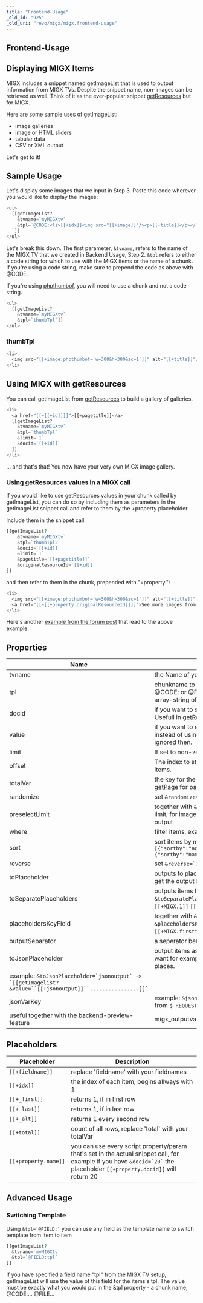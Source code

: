 ```yaml
---
title: "Frontend-Usage"
_old_id: "925"
_old_uri: "revo/migx/migx.frontend-usage"
---
```


## Frontend-Usage

## Displaying MIGX Items

MIGX includes a snippet named getImageList that is used to output information from MIGX TVs. Despite the snippet name, non-images can be retrieved as well. Think of it as the ever-popular snippet [getResources](extras/getresources "getResources") but for MIGX.

Here are some sample uses of getImageList:

- image galleries
- image or HTML sliders
- tabular data
- CSV or XML output

Let's get to it!

## Sample Usage

Let's display some images that we input in Step 3. Paste this code wherever you would like to display the images:

``` php
<ul>
  [[getImageList?
    &tvname=`myMIGXtv`
    &tpl=`@CODE:<li>[[+idx]]<img src="[[+image]]"/><p>[[+title]]</p></li>
  `]]
</ul>
```

Let's break this down. The first parameter, `&tvname`, refers to the name of the MIGX TV that we created in Backend Usage, Step 2. `&tpl` refers to either a code string for which to use with the MIGX items or the name of a chunk. If you're using a code string, make sure to prepend the code as above with @CODE.

If you're using [phpthumbof](extras/phpthumbof "phpThumbOf"), you will need to use a chunk and not a code string.

``` php
<ul>
  [[getImageList?
    &tvname=`myMIGXtv`
    &tpl=`thumbTpl`]]
</ul>
```

### thumbTpl

``` php
<li>
  <img src="[[+image:phpthumbof=`w=300&h=300&zc=1`]]" alt="[[+title]]"/>
</li>

```

## Using MIGX with getResources

You can call getImageList from [getResources](extras/getresources "getResources") to build a gallery of galleries.

``` php
<li>
  <a href="[[~[[+id]]]]">[[+pagetitle]]</a>  
  [[getImageList?
    &tvname=`myMIGXtv`
    &tpl=`thumbTpl`
    &limit=`1`
    &docid=`[[+id]]`
  ]]
</li>
```

… and that's that! You now have your very own MIGX image gallery.

### Using getResources values in a MIGX call

If you would like to use getResources values in your chunk called by getImageList, you can do so by including them as parameters in the getImageList snippet call and refer to them by the +property placeholder.

Include them in the snippet call:

``` php
[[getImageList?
    &tvname=`myMIGXtv`
    &tpl=`thumbTpl2`
    &docid=`[[+id]]`
    &limit=`1`
    &pagetitle=`[[+pagetitle]]`
    &originalResourceId=`[[+id]]`
]]

```

and then refer to them in the chunk, prepended with "+property.":

``` php
<li>
  <img src="[[+image:phpthumbof=`w=300&h=300&zc=1`]]" alt="[[+title]]" />
  <a href="[[~[[+property.originalResourceId]]]]">See more images from [[+property.pagetitle]]</a>
</li>
```

Here's another [example from the forum post](http://forums.modx.com/thread/78950/odd-issue-with-migx#dis-post-435072) that lead to the above example.

## Properties

| Name                                                                                                       | Description                                                                                                                                           | Default   |
| ---------------------------------------------------------------------------------------------------------- | ----------------------------------------------------------------------------------------------------------------------------------------------------- | --------- |
| tvname                                                                                                     | the Name of your MIGX-TV                                                                                                                              |           |
| tpl                                                                                                        | chunkname to render each record. You can also use @CODE: or @FILE: if empty, getImageList will output an array-string of the records                  |           |
| docid                                                                                                      | if you want to show MIGX-records from other resources. Usefull in [getResources](extras/getresources "getResources")-tpls with ``` &docid=`[[+id]]` ```     | `[[*id]]` |
| value                                                                                                      | if you want to send your own JSON-string to getImageList instead of using the TV-output. tvname and docid are ignored then.                           |           |
| limit                                                                                                      | If set to non-zero, will only show X number of items.                                                                                                 | 0         |
| offset                                                                                                     | The index to start grabbing from when limiting the number of items.                                                                                   | 0         |
| totalVar                                                                                                   | the key for the total-placeholder, usefull together with [getPage](extras/getpage "getPage") for pagination.                                          | total     |
| randomize                                                                                                  | set `` &randomize=`1` `` if you want randomized output                                                                                                      | 0         |
| preselectLimit                                                                                             | together with `&randomize`, this will preselect items from top to limit, for images you want to see in any case in randomized output                     | 5         |
| where                                                                                                      | filter items. example: `{"active:=":"1","rating:>":"5"}`                                                                                              |
| sort                                                                                                       | sort items by multiple fields. example: `[{"sortby":"age","sortdir":"DESC","sortmode":"numeric"},{"sortby":"name","sortdir":"ASC"}]`                  |
| reverse                                                                                                    | set `` &reverse=`1` `` to output everything in reverse order                                                                                                  | 0         |
| toPlaceholder                                                                                              | outputs to placeholder. example: `` &toPlaceholder=`MIGX` `` - get the output by `[[+MIGX]]`                                                                |           |
| toSeparatePlaceholders                                                                                     | outputs items to seperate placeholders. example: `` &toSeparatePlaceholders=`MIGX` `` - get the items by `[[+MIGX.1]]` `[[+MIGX.2]]` ......                 |           |
| placeholdersKeyField                                                                                       | together with `&toSeparatePlaceholders`. example: `` &placeholdersKeyField=`title` `` - get the items by `[[+MIGX.firsttitle]]` `[[+MIGX.thirdtitle]]` ...... |           |
| outputSeparator                                                                                            | a seperator between items                                                                                                                             |           |
| toJsonPlaceholder                                                                                          | output items as json into a placeholder, useful when you want for example show randomized items on different places.                                 |
| example: ``` &toJsonPlaceholder=`jsonoutput` -> `[[getImagelist? &value=``[[+jsonoutput]]``................]]` ``` |                                                                                                                                                       |
| jsonVarKey                                                                                                 | example: `` &jsonVarKey=`migx_json` `` - this will use the value from `$_REQUEST['migx_json']` as value, if any                                           |
| useful together with the backend-preview-feature                                                           | migx\_outputvalue                                                                                                                                     |

## Placeholders

| Placeholder          | Description                                                                                                                                                             |
| -------------------- | ----------------------------------------------------------------------------------------------------------------------------------------------------------------------- |
| `[[+fieldname]]`     | replace 'fieldname' with your fieldnames                                                                                                                                |
| `[[+idx]]`           | the index of each item, begins allways with 1                                                                                                                           |
| `[[+_first]]`        | returns 1, if in first row                                                                                                                                              |
| `[[+_last]]`         | returns 1, if in last row                                                                                                                                               |
| `[[+_alt]]`          | returns 1 every second row                                                                                                                                              |
| `[[+total]]`         | count of all rows, replace 'total' with your totalVar                                                                                                                   |
| `[[+property.name]]` | you can use every script property/param that's set in the actual snippet call, for example if you have `` &docid=`20` `` the placeholder `[[+property.docid]]` will return 20 |

## Advanced Usage

### Switching Template

Using `` &tpl=`@FIELD:` `` you can use any field as the template name to switch template from item to item

``` php
[[getImageList?
  &tvname=`myMIGXtv`
  &tpl=`@FIELD:tpl`
]]
```

If you have specified a field name "tpl" from the MIGX TV setup, getImageList will use the value of this field for the items's tpl. The value must be exactly what you would put in the &tpl property - a chunk name, @CODE:... @FILE...
